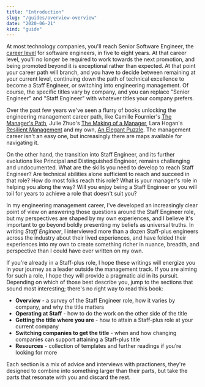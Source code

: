 ```yaml
---
title: "Introduction"
slug: "/guides/overview-overview"
date: "2020-06-21"
kind: "guide"
---
```





At most technology companies, you'll reach Senior Software Engineer, the [career level](https://lethain.com/mailbag-beyond-career-level/)
for software engineers, in five to eight years.
At that career level, you'll no longer be required to work towards the next promotion,
and being promoted beyond it is exceptional rather than expected.
At that point your career path will branch, and you have to decide between
remaining at your current level,
continuing down the path of technical excellence to become a Staff Engineer,
or switching into engineering management.
Of course, the specific titles vary by company, and you can replace
"Senior Engineer" and "Staff Engineer"
with whatever titles your company prefers.

Over the past few years we've seen a flurry of books unlocking the engineering management career path, like
Camille Fournier's [The Manager's Path](https://www.amazon.com/Managers-Path-Leaders-Navigating-Growth/dp/1491973897),
Julie Zhuo's [The Making of a Manager](https://www.amazon.com/Making-Manager-What-Everyone-Looks/dp/0735219567/),
Lara Hogan's [Resilient Management](https://resilient-management.com)
and my own, [An Elegant Puzzle](https://www.amazon.com/Elegant-Puzzle-Systems-Engineering-Management/dp/1732265186).
The management career isn't an easy one, but increasingly there are maps available for navigating it.

On the other hand, the transition into Staff Engineer, and its further evolutions like
Principal and Distinguished Engineer,
remains challenging and undocumented. What are the skills you need to develop to reach Staff Engineer?
Are technical abilities alone sufficient to reach and succeed in that role?
How do most folks reach this role?
What is your manager's role in helping you along the way?
Will you enjoy being a Staff Engineer or you will toil for years to achieve a role that doesn't suit you?

In my engineering management career, I've developed an increasingly clear point of view on
answering those questions around the Staff Engineer role,
but my perspectives are shaped by my own experiences, and I believe it's important
to go beyond boldly presenting my beliefs as universal truths.
In writing *Staff Engineer*, I interviewed more than a dozen Staff-plus engineers across the industry
about their lived experiences, and have folded their experiences into my own to create
something richer in nuance, breadth, and perspective than I could have ever written on my own.

If you're already in a Staff-plus role, I hope these writings will energize you in your
journey as a leader outside the management track. If you are aiming for such a role, I hope
they will provide a pragmatic aid in its pursuit.
Depending on which of those best describe you, jump to the sections that sound most interesting;
there's no right way to read this book:

*   **Overview** - a survey of the Staff Engineer role, how it varies by company, and why the title matters
*   **Operating at Staff** - how to do  the work on the other side of the title
*   **Getting the title where you are** - how to attain a Staff-plus role at your current company
*   **Switching companies to get the title** - when and how changing companies can support attaining a Staff-plus title
*   **Resources** - collection of templates and further readings if you’re looking for more

Each section is a mix of advice and interviews with practioners, they're designed to combine into something
larger than their parts, but take the parts that resonate with you and discard the rest.
